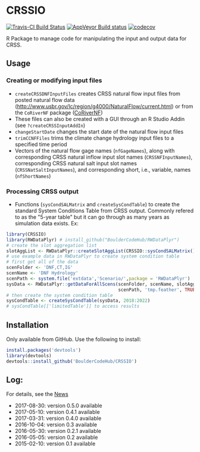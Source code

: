 
<!-- README.md is generated from README.Rmd. Please edit that file -->
CRSSIO
======

[![Travis-CI Build Status](https://travis-ci.org/rabutler/CRSSIO.svg?branch=master)](https://travis-ci.org/rabutler/CRSSIO) [![AppVeyor Build status](https://ci.appveyor.com/api/projects/status/88fep06n341s4kdb?svg=true)](https://ci.appveyor.com/project/BoulderCodeHub/crssio-kvvpl) [![codecov](https://codecov.io/gh/rabutler/CRSSIO/branch/master/graphs/badge.svg)](https://codecov.io/gh/rabutler/CRSSIO)

R Package to manage code for manipulating the input and output data for CRSS.

Usage
-----

### Creating or modifying input files

-   `createCRSSDNFInputFiles` creates CRSS natural flow input files from posted natural flow data (<http://www.usbr.gov/lc/region/g4000/NaturalFlow/current.html>) or from the `CoRiverNF` package ([CoRiverNF](https://www.github.com/BoulderCodeHub/CoRiverNF))
-   These files can also be created with a GUI through an R Studio Addin (see `?createCRSSInputAddIn`)
-   `changeStartDate` changes the start date of the natural flow input files
-   `trimCCNFFiles` trims the climate change hydrology input files to a specified time period
-   Vectors of the natural flow gage names (`nfGageNames`), along with corresponding CRSS natural inflow input slot names (`CRSSNFInputNames`), corresponding CRSS natural salt input slot names (`CRSSNatSaltInputNames`), and corresponding short, i.e., variable, names (`nfShortNames`)

### Processing CRSS output

-   Functions (`sysCondSALMatrix` and `createSysCondTable`) to create the standard System Conditions Table from CRSS output. Commonly refered to as the "5-year table" but it can go through as many years as simulation data exists. Ex:

``` r
library(CRSSIO)
library(RWDataPlyr) # install_github("BoulderCodeHub/RWDataPlyr")
# create the slot aggregation list
slotAggList <- RWDataPlyr::createSlotAggList(CRSSIO::sysCondSALMatrix())
# use example data in RWDataPlyr to create system condition table
# first get all of the data
scenFolder <- 'DNF,CT,IG'
scenName <- 'DNF Hydrology'
scenPath <- system.file('extdata','Scenario/',package = 'RWDataPlyr')
sysData <- RWDataPlyr::getDataForAllScens(scenFolder, scenName, slotAggList,
                                          scenPath, 'tmp.feather', TRUE)
# then create the system condition table
sysCondTable <- createSysCondTable(sysData, 2018:2022)
# sysCondTable[['limitedTable']] to access results
```

Installation
------------

Only available from GitHub. Use the following to install:

``` r
install.packages('devtools')
library(devtools)
devtools::install_github('BoulderCodeHub/CRSSIO')
```

Log:
----

For details, see the [News](NEWS.md)

-   2017-08-30: version 0.5.0 available
-   2017-05-10: version 0.4.1 available
-   2017-03-31: version 0.4.0 available
-   2016-10-04: version 0.3 available
-   2016-05-30: version 0.2.1 available
-   2016-05-05: version 0.2 available
-   2015-02-10: version 0.1 available
